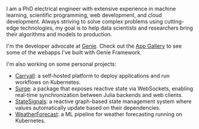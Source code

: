 
I am a PhD electrical engineer with extensive experience in machine learning, scientific programming, web development, and cloud development. Always striving to solve complex problems using cutting-edge technologies, my goal is to help data scientists and researchers bring their algorithms and models to production.

I'm the developer advocate at [Genie](https://genieframework.com). Check out the [App Gallery](https://learn.genieframework.com/app-gallery) to see some of the webapps I've built with Genie Framework.

I'm also working on some personal projects:
- [Carryall](https://carryall.io): a self-hosted platform to deploy applications and run workflows on Kubernetes.
- [Surge](https://github.com/sciflydev/Surge.jl): a package that exposes reactive state via WebSockets, enabling real-time synchronization between Julia backends and web clients. 
- [StateSignals](https://github.com/sciflydev/StateSignals.jl): a reactive graph-based state management system where values automatically update based on their dependencies.
- [WeatherForecast](https://github.com/PGimenez/WeatherForecast): a ML pipeline for weather forecasting running on Kubernetes.
